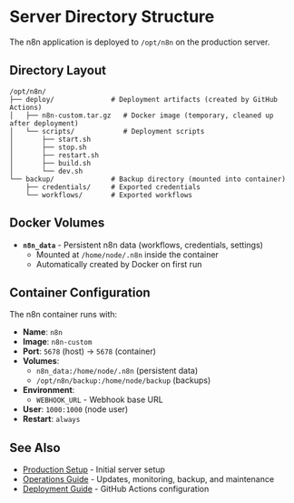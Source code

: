 # Server Directory Structure

The n8n application is deployed to `/opt/n8n` on the production server.

## Directory Layout

```
/opt/n8n/
├── deploy/              # Deployment artifacts (created by GitHub Actions)
│   ├── n8n-custom.tar.gz   # Docker image (temporary, cleaned up after deployment)
│   └── scripts/            # Deployment scripts
│       ├── start.sh
│       ├── stop.sh
│       ├── restart.sh
│       ├── build.sh
│       └── dev.sh
└── backup/              # Backup directory (mounted into container)
    ├── credentials/     # Exported credentials
    └── workflows/       # Exported workflows
```

## Docker Volumes

- **`n8n_data`** - Persistent n8n data (workflows, credentials, settings)
  - Mounted at `/home/node/.n8n` inside the container
  - Automatically created by Docker on first run

## Container Configuration

The n8n container runs with:

- **Name**: `n8n`
- **Image**: `n8n-custom`
- **Port**: `5678` (host) → `5678` (container)
- **Volumes**:
  - `n8n_data:/home/node/.n8n` (persistent data)
  - `/opt/n8n/backup:/home/node/backup` (backups)
- **Environment**:
  - `WEBHOOK_URL` - Webhook base URL
- **User**: `1000:1000` (node user)
- **Restart**: `always`

## See Also

- [Production Setup](production-setup.md) - Initial server setup
- [Operations Guide](operations.md) - Updates, monitoring, backup, and maintenance
- [Deployment Guide](deployment.md) - GitHub Actions configuration
